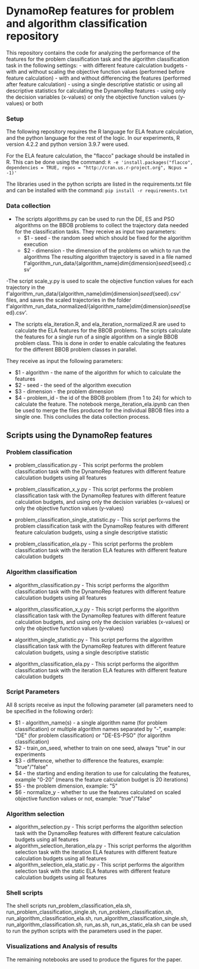 # DynamoRep features for problem and algorithm classification repository

This repository contains the code for analyzing the performance of the features for the problem classification task and the algorithm classification task in the following settings:
    - with different feature calculation budgets
    - with and without scaling the objective function values (performed before feature calculation)
    - with and without differencing the features (performed after feature calculation)
    - using a single descriptive statistic or using all descriptive statistics for calculating the DynamoRep features
    - using only the decision variables (x-values) or only the objective function values (y-values) or both

### Setup
The following repository requires the R language for ELA feature calculation, and the python language for the rest of the logic.
In our experiments, R version 4.2.2 and python version 3.9.7 were used.

For the ELA feature calculation, the "flacco" package should be installed in R. This can be done using the command:
`R -e 'install.packages("flacco", dependencies = TRUE, repos = "http://cran.us.r-project.org", Ncpus = -1)'`

The libraries used in the python scripts are listed in the requirements.txt file and can be installed with the command:
`pip install -r requirements.txt`

### Data collection
- The scripts algorithms.py can be used to run the DE, ES and PSO algorithms on the BBOB problems to collect the trajectory data needed for the classification tasks. 
They receive as input two parameters:
  - $1 - seed - the random seed which should be fixed for the algorithm execution
  - $2 - dimension - the dimension of the problems on which to run the algorithms
The resulting algorithm trajectory is saved in a file named  f'algorithm_run_data/{algorithm_name}_dim_{dimension}_seed_{seed}.csv'

-The script scale_y.py is used to scale the objective function values for each trajectory in the f'algorithm_run_data/{algorithm_name}_dim_{dimension}_seed_{seed}.csv' files, and saves the scaled trajectories in the folder f'algorithm_run_data_normalized/{algorithm_name}_dim_{dimension}_seed_{seed}.csv'.

- The scripts ela_iteration.R, and ela_iteration_normalized.R are used to calculate the ELA features for the BBOB problems. The scripts calculate the features for a single run of a single algorithm on a single BBOB problem class. This is done in order to enable calculating the features for the different BBOB problem classes in parallel. 

They receive as input the following parameters:
  - $1 - algorithm - the name of the algorithm for which to calculate the features
  - $2 - seed - the seed of the algorithm execution
  - $3 - dimension - the problem dimension
  - $4 - problem_id - the id of the BBOB problem (from 1 to 24) for which to calculate the feature.
The notebook merge_iteration_ela.ipynb can then be used to merge the files produced for the individual BBOB files into a single one.
This concludes the data collection process.

## Scripts using the DynamoRep features

### Problem classification
- problem_classification.py - This script performs the problem classification task with the DynamoRep features with different feature calculation budgets using all features
- problem_classification_x_y.py - This script performs the problem classification task with the DynamoRep features with different feature calculation budgets, and using only the decision variables (x-values) or only the objective function values (y-values)
- problem_classification_single_statistic.py - This script performs the problem classification task with the DynamoRep features with different feature calculation budgets, using a single descriptive statistic

- problem_classification_ela.py -  This script performs the problem classification task with the iteration ELA features with different feature calculation budgets

### Algorithm classification
- algorithm_classification.py - This script performs the algorithm classification task with the DynamoRep features with different feature calculation budgets using all features
- algorithm_classification_x_y.py - This script performs the algorithm classification task with the DynamoRep features with different feature calculation budgets, and using only the decision variables (x-values) or only the objective function values (y-values)
- algorithm_single_statistic.py - This script performs the algorithm classification task with the DynamoRep features with different feature calculation budgets, using a single descriptive statistic

- algorithm_classification_ela.py -  This script performs the algorithm classification task with the iteration ELA features with different feature calculation budgets
### Script Parameters
All 8 scripts receive as input the following parameter (all parameters need to be specified in the following order):
- $1 - algorithm_name(s) - a single algorithm name (for problem classification) or multiple algorithm names separated by "-", example: "DE" (for problem classification) or "DE-ES-PSO" (for algorithm classification)
- $2 - train_on_seed, whether to train on one seed, always "true" in our experiments
- $3 - difference, whether to difference the features, example: "true"/"false"
- $4 - the starting and ending iteration to use for calculating the features, example "0-20" (means the feature calculation budget is 20 iterations)
- $5 - the problem dimension, example: "5"
- $6 - normalize_y - whether to use the features calculated on scaled objective function values or not, example: "true"/"false"


### Algorithm selection 
- algorithm_selection.py - This script performs the algorithm selection task with the DynamoRep features with different feature calculation budgets using all features
- algorithm_selection_iteration_ela.py - This script performs the algorithm selection task with the iteration ELA features with different feature calculation budgets using all features
- algorithm_selection_ela_static.py - This script performs the algorithm selection task with the static ELA features with different feature calculation budgets using all features


### Shell scripts
The shell scripts run_problem_classification_ela.sh, run_problem_classification_single.sh, run_problem_classification.sh, run_algorithm_classification_ela.sh, run_algorithm_classification_single.sh, run_algorithm_classification.sh, run_as.sh, run_as_static_ela.sh can be used to run the python scripts with the parameters used in the paper.



### Visualizations and Analysis of results
The remaining notebooks are used to produce the figures for the paper.